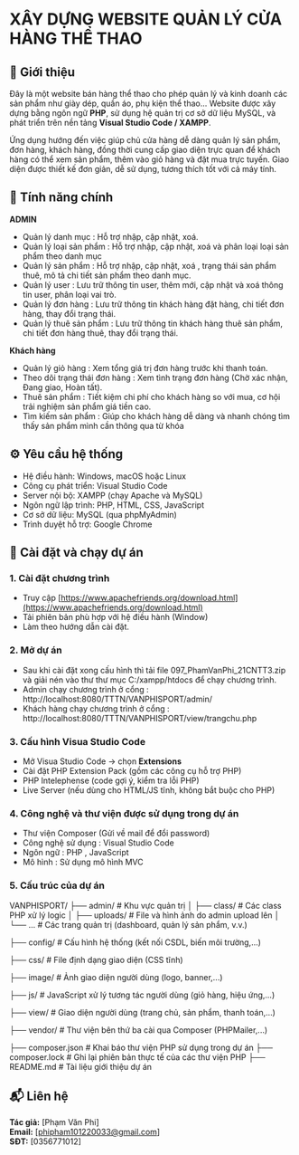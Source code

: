 # XÂY DỰNG WEBSITE QUẢN LÝ CỬA HÀNG THỂ THAO

## 📝 Giới thiệu 

Đây là một website bán hàng thể thao cho phép quản lý và kinh doanh các sản phẩm như giày dép, quần áo, phụ kiện thể thao... Website được xây dựng bằng ngôn ngữ **PHP**, sử dụng hệ quản trị cơ sở dữ liệu MySQL, và phát triển trên nền tảng **Visual Studio Code / XAMPP**.

Ứng dụng hướng đến việc giúp chủ cửa hàng dễ dàng quản lý sản phẩm, đơn hàng, khách hàng, đồng thời cung cấp giao diện trực quan để khách hàng có thể xem sản phẩm, thêm vào giỏ hàng và đặt mua trực tuyến. Giao diện được thiết kế đơn giản, dễ sử dụng, tương thích tốt với cả máy tính.


## 🔧 Tính năng chính

**ADMIN**

- Quản lý danh mục : Hỗ trợ nhập, cập nhật, xoá.
- Quản lý loại sản phẩm : Hỗ trợ nhập, cập nhật, xoá và phân loại loại sản phẩm theo danh mục
- Quản lý sản phẩm : Hỗ trợ nhập, cập nhật, xoá , trạng thái sản phẩm thuê, mô tả chi tiết sản phẩm theo danh mục.
- Quản lý user : Lưu trữ thông tin user, thêm mới, cập nhật và xoá thông tin user, phân loại vai trò.
- Quản lý đơn hàng : Lưu trữ thông tin khách hàng đặt hàng, chi tiết đơn hàng, thay đổi trạng thái.
- Quản lý thuê sản phẩm : Lưu trữ thông tin khách hàng thuê sản phẩm, chi tiết đơn hàng thuê, thay đổi trạng thái.

**Khách hàng**

- Quản lý giỏ hàng : Xem tổng giá trị đơn hàng trước khi thanh toán.
- Theo dõi trạng thái đơn hàng : Xem tình trạng đơn hàng (Chờ xác nhận, Đang giao, Hoàn tất).
- Thuê sản phẩm : Tiết kiệm chi phí cho khách hàng so với mua, cơ hội trải nghiệm sản phẩm giá tiền cao.
- Tìm kiếm sản phẩm : Giúp cho khách hàng dễ dàng và nhanh chóng tìm thấy sản phẩm mình cần thông qua từ khóa

## ⚙️ Yêu cầu hệ thống

- Hệ điều hành: Windows, macOS hoặc Linux
- Công cụ phát triển: Visual Studio Code
- Server nội bộ: XAMPP (chạy Apache và MySQL)
- Ngôn ngữ lập trình: PHP, HTML, CSS, JavaScript
- Cơ sở dữ liệu: MySQL (qua phpMyAdmin)
- Trình duyệt hỗ trợ: Google Chrome


## 🚀 Cài đặt và chạy dự án

### 1. Cài đặt chương trình

- Truy cập [https://www.apachefriends.org/download.html](https://www.apachefriends.org/download.html) 
- Tải phiên bản phù hợp với hệ điều hành (Window)
- Làm theo hướng dẫn cài đặt.

### 2. Mở dự án
- Sau khi cài đặt xong cấu hình thì tải file 097_PhamVanPhi_21CNTT3.zip và giải nén vào thư thư mục C:/xampp/htdocs để chạy chương trình.
- Admin chạy chương trình ở cổng :
http://localhost:8080/TTTN/VANPHISPORT/admin/
- Khách hàng chạy chương trình ở cổng :
http://localhost:8080/TTTN/VANPHISPORT/view/trangchu.php

### 3. Cấu hình Visua Studio Code

- Mở Visua Studio Code -> chọn  **Extensions**
- Cài đặt PHP Extension Pack (gồm các công cụ hỗ trợ PHP)
- PHP Intelephense (code gợi ý, kiểm tra lỗi PHP)
- Live Server (nếu dùng cho HTML/JS tĩnh, không bắt buộc cho PHP)

### 4. Công nghệ và thư viện được sử dụng trong dự án
- Thư viện Composer (Gửi về mail để đổi password)
- Công nghệ sử dụng : Visual Studio Code
- Ngôn ngữ : PHP , JavaScript
- Mô hình : Sử dụng mô hình MVC


### 5. Cấu trúc của dự án

VANPHISPORT/
├── admin/                 # Khu vực quản trị
│   ├── class/             # Các class PHP xử lý logic 
│   ├── uploads/           # File và hình ảnh do admin upload lên
│   └── ...                # Các trang quản trị (dashboard, quản lý sản phẩm, v.v.)

├── config/                # Cấu hình hệ thống (kết nối CSDL, biến môi trường,...)

├── css/                   # File định dạng giao diện (CSS tĩnh)

├── image/                 # Ảnh giao diện người dùng (logo, banner,...)

├── js/                    # JavaScript xử lý tương tác người dùng (giỏ hàng, hiệu ứng,...)

├── view/                  # Giao diện người dùng (trang chủ, sản phẩm, thanh toán,...)

├── vendor/                # Thư viện bên thứ ba cài qua Composer (PHPMailer,...)

├── composer.json          # Khai báo thư viện PHP sử dụng trong dự án
├── composer.lock          # Ghi lại phiên bản thực tế của các thư viện PHP
├── README.md              # Tài liệu giới thiệu dự án

## 📬 Liên hệ
**Tác giả:** [Phạm Văn Phi]  
**Email:** [phipham101220033@gmail.com]  
**SĐT:** [0356771012]


